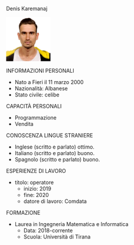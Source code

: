 Denis Karemanaj
 
 <img src="images/denis.JPG" width="120" >
 


INFORMAZIONI PERSONALI
- Nato a Fieri il 11 marzo 2000
- Nazionalità: Albanese
- Stato civile: celibe


CAPACITÀ PERSONALI
- Programmazione
- Vendita

CONOSCENZA LINGUE STRANIERE
- Inglese (scritto e parlato) ottimo. 
- Italiano (scritto e parlato) buono.
- Spagnolo (scritto e parlato) buono.


ESPERIENZE DI LAVORO
- titolo: operatore
  - inizio: 2019
  - fine: 2020
  - datore di lavoro: Comdata
  
  
FORMAZIONE 
- Laurea in Ingegneria Matematica e Informatica
   - Data: 2018-corrente
   - Scuola: Università di Tirana

